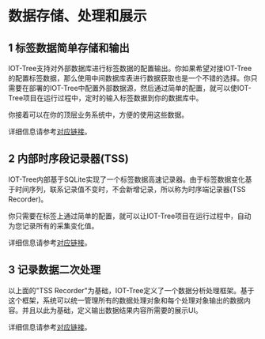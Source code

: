 数据存储、处理和展示
==

## 1 标签数据简单存储和输出


IOT-Tree支持对外部数据库进行标签数据的配置输出。你如果希望对接IOT-Tree的配置标签数据，那么使用中间数据库表进行数据获取也是一个不错的选择。你只需要在部署的IOT-Tree中配置外部数据源，然后通过简单的配置，就可以使IOT-Tree项目在运行过程中，定时的输入标签数据到你的数据库中。

你接着可以在你的顶层业务系统中，方便的使用这些数据。

详细信息请参考[对应链接][store]。


## 2 内部时序段记录器(TSS)

IOT-Tree内部基于SQLite实现了一个标签数据高速记录器。由于标签数据变化基于时间序列，联系记录值不变时，不会新增记录，所以称为时序端记录器(TSS Recorder)。

你只需要在标签上通过简单的配置，就可以让IOT-Tree项目在运行过程中，自动为您记录所有的采集变化值。

详细信息请参考[对应链接][tss]。

## 3 记录数据二次处理

以上面的"TSS Recorder"为基础，IOT-Tree定义了一个数据分析处理框架。基于这个框架，系统可以统一管理所有的数据处理对象和每个处理对象输出的数据内容。并且以此为基础，定义输出数据结果内容所需要的展示UI。

详细信息请参考[对应链接][rec]。

[store]:./store.md
[tss]:./inner_tssdb.md
[rec]:./inner_rec.md
